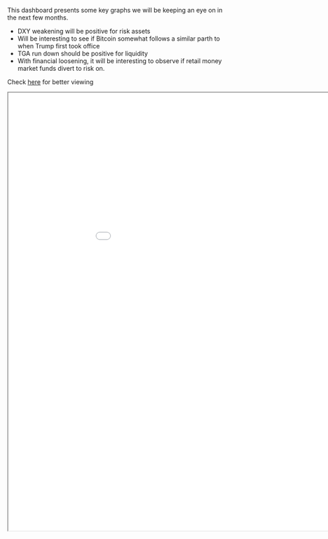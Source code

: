 
This dashboard presents some key graphs we will be keeping an eye on in the next few months.

- DXY weakening will be positive for risk assets
- Will be interesting to see if Bitcoin somewhat follows a similar parth to when Trump first took office
- TGA run down should be positive for liquidity
- With financial loosening, it will be interesting to observe if retail money market funds divert to risk on.

Check [here]([https://link-url-here.org](https://rpubs.com/AOMA/1260946)) for better viewing



<iframe src="//rstudio-pubs-static.s3.amazonaws.com/1260946_3603f120afa04fb8a37411bd1a2428a4.html" width="1000" height="1000"></iframe>
